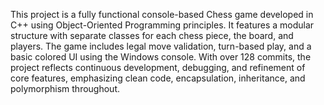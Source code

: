 This project is a fully functional console-based Chess game developed in C++ using Object-Oriented Programming principles. It features a modular structure with separate classes for each chess piece, the board, and players. The game includes legal move validation, turn-based play, and a basic colored UI using the Windows console. With over 128 commits, the project reflects continuous development, debugging, and refinement of core features, emphasizing clean code, encapsulation, inheritance, and polymorphism throughout.
